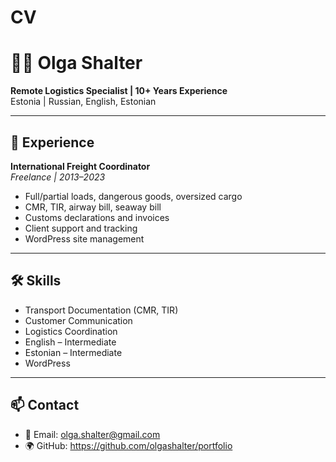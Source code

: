 # CV
# 👩‍💼 Olga Shalter
**Remote Logistics Specialist | 10+ Years Experience**  
Estonia | Russian, English, Estonian

---

## 💼 Experience

**International Freight Coordinator**  
*Freelance | 2013–2023*  
- Full/partial loads, dangerous goods, oversized cargo  
- CMR, TIR, airway bill, seaway bill  
- Customs declarations and invoices  
- Client support and tracking  
- WordPress site management

---

## 🛠️ Skills
- Transport Documentation (CMR, TIR)
- Customer Communication
- Logistics Coordination
- English – Intermediate  
- Estonian – Intermediate  
- WordPress

---

## 📫 Contact
- 📧 Email: olga.shalter@gmail.com  
- 🌍 GitHub: https://github.com/olgashalter/portfolio


